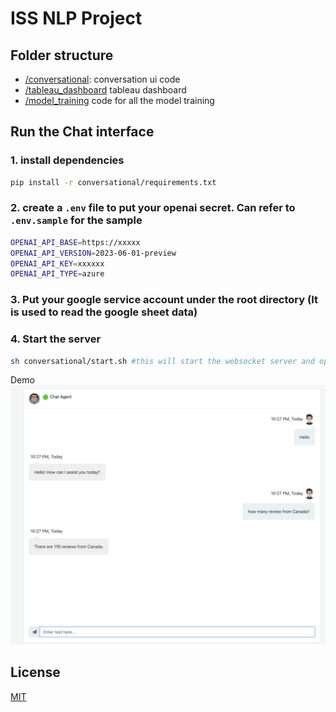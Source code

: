 # ISS NLP Project

## Folder structure
* [/conversational](./conversational): conversation ui code
* [/tableau_dashboard](./tableau_dashboard) tableau dashboard 
* [/model_training](./model_training) code for all the model training


## Run the Chat interface
### 1. install dependencies
```bash
pip install -r conversational/requirements.txt
```
### 2. create a `.env` file to put your openai secret. Can refer to `.env.sample` for the sample
```bash
OPENAI_API_BASE=https://xxxxx
OPENAI_API_VERSION=2023-06-01-preview
OPENAI_API_KEY=xxxxxx
OPENAI_API_TYPE=azure
```
### 3. Put your google service account under the root directory (It is used to read the google sheet data)
### 4. Start the server
```bash
sh conversational/start.sh #this will start the websocket server and open the webpage
```
Demo
![](https://github.com/manshanchiu/iss-nlp/blob/master/images/chat_interface.png)


## License
[MIT](https://choosealicense.com/licenses/mit/)